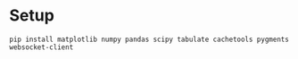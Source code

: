 # Setup

```
pip install matplotlib numpy pandas scipy tabulate cachetools pygments websocket-client
```